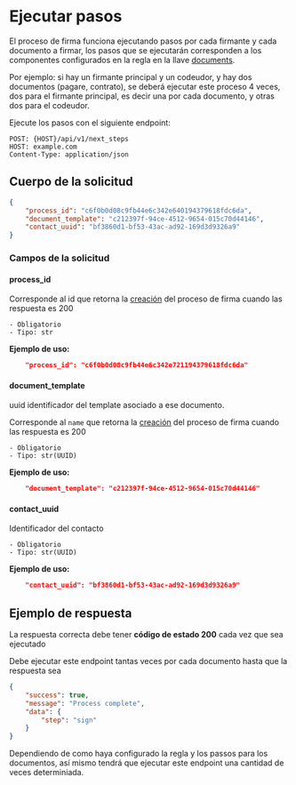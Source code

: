 # Ejecutar pasos

El proceso de firma funciona ejecutando pasos por cada firmante y cada documento a firmar, los pasos que se ejecutarán corresponden a los componentes configurados en la regla en la llave [documents](../rule/#documents).

Por ejemplo: si hay un firmante principal y un codeudor, y hay dos documentos (pagare, contrato), se deberá ejecutar este proceso 4 veces, dos para el firmante principal, es decir una por cada documento, y otras dos para el codeudor.


Ejecute los pasos con el siguiente endpoint:

    POST: {HOST}/api/v1/next_steps
    HOST: example.com
    Content-Type: application/json

## Cuerpo de la solicitud
```json
{
    "process_id": "c6f0b0d08c9fb44e6c342e640194379618fdc6da",
    "document_template": "c212397f-94ce-4512-9654-015c70d44146",
    "contact_uuid": "bf3860d1-bf53-43ac-ad92-169d3d9326a9"
}
```

### Campos de la solicitud

#### process_id
Corresponde al id que retorna la [creación](../post/#respuesta-correcta) del proceso de firma cuando las respuesta es 200

    - Obligatorio
    - Tipo: str

**Ejemplo de uso:**
```json
    "process_id": "c6f0b0d08c9fb44e6c342e721194379618fdc6da"
```

#### document_template
uuid identificador del template asociado a ese documento.

Corresponde al `name` que retorna la [creación](../post/#respuesta-correcta) del proceso de firma cuando las respuesta es 200

    - Obligatorio
    - Tipo: str(UUID)

**Ejemplo de uso:**
```json
    "document_template": "c212397f-94ce-4512-9654-015c70d44146"
```

#### contact_uuid
Identificador del contacto

    - Obligatorio
    - Tipo: str(UUID)

**Ejemplo de uso:**
```json
    "contact_uuid": "bf3860d1-bf53-43ac-ad92-169d3d9326a9"
```

## Ejemplo de respuesta
La respuesta correcta debe tener **código de estado 200** cada vez que sea ejecutado

Debe ejecutar este endpoint tantas veces por cada documento hasta que la respuesta sea
```json
{
    "success": true,
    "message": "Process complete",
    "data": {
        "step": "sign"
    }
}
```
Dependiendo de como haya configurado la regla y los passos para los documentos, así mismo tendrá que ejecutar este endpoint una cantidad de veces determiniada.